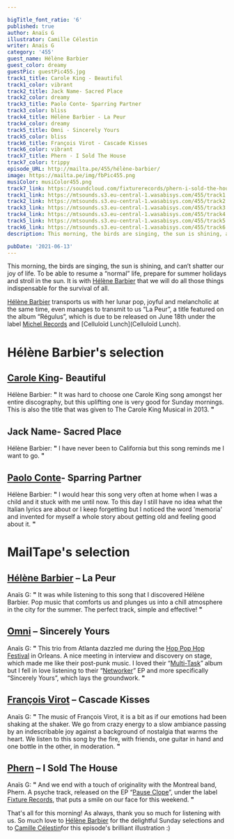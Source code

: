 ```yaml
---

bigTitle_font_ratio: '6'
published: true
author: Anaïs G
illustrator: Camille Célestin
writer: Anaïs G
category: '455'
guest_name: Hélène Barbier
guest_color: dreamy
guestPic: guestPic455.jpg
track1_title: Carole King - Beautiful
track1_color: vibrant
track2_title: Jack Name- Sacred Place
track2_color: dreamy
track3_title: Paolo Conte- Sparring Partner
track3_color: bliss
track4_title: Hélène Barbier - La Peur
track4_color: dreamy
track5_title: Omni - Sincerely Yours
track5_color: bliss
track6_title: François Virot - Cascade Kisses
track6_color: vibrant
track7_title: Phern - I Sold The House
track7_color: trippy
episode_URL: http://mailta.pe/455/hélène-barbier/
image: https://mailta.pe/img/fbPic455.png
musiColor: musiColor455.png
track7_link: https://soundcloud.com/fixturerecords/phern-i-sold-the-house
track1_link: https://mtsounds.s3.eu-central-1.wasabisys.com/455/track1.mp3
track2_link: https://mtsounds.s3.eu-central-1.wasabisys.com/455/track2.mp3
track3_link: https://mtsounds.s3.eu-central-1.wasabisys.com/455/track3.mp3
track4_link: https://mtsounds.s3.eu-central-1.wasabisys.com/455/track4.mp3
track5_link: https://mtsounds.s3.eu-central-1.wasabisys.com/455/track5.mp3
track6_link: https://mtsounds.s3.eu-central-1.wasabisys.com/455/track6.mp3
description: This morning, the birds are singing, the sun is shining, and can’t shatter our joy of life. To be able to resume a “normal” life, prepare for summer holidays and stroll in the sun. It is with Hélène Barbier that we will do all those things indispensable for the survival of all.

pubDate: '2021-06-13'
---
```


This morning, the birds are singing, the sun is shining, and can’t shatter our joy of life. To be able to resume a “normal” life, prepare for summer holidays and stroll in the sun. It is with [Hélène Barbier](https://helenebarbier.bandcamp.com/) that we will do all those things indispensable for the survival of all.

[Hélène Barbier](https://www.facebook.com/hlnbrbr/) transports us with her lunar pop, joyful and melancholic at the same time, even manages to transmit to us “La Peur”, a title featured on the album “Régulus”, which is due to be released on June 18th under the label [Michel Records](https://michelrecords.bandcamp.com/) and [Celluloïd Lunch](Celluloïd Lunch).

# Hélène Barbier's selection

## [Carole King](https://www.caroleking.com/)- Beautiful
Hélène Barbier: **"** It was hard to choose one Carole King song amongst her entire discography, but this uplifting one is very good for Sunday mornings. This is also the title that was given to The Carole King Musical in 2013. **"** 

## Jack Name- Sacred Place
Hélène Barbier: **"** I have never been to California but this song reminds me I want to go. **"** 

## [Paolo Conte](https://www.facebook.com/paoloconteofficial)- Sparring Partner
Hélène Barbier: **"** I would hear this song very often at home when I was a child and it stuck with me until now. To this day I still have no idea what the Italian lyrics are about or I keep forgetting but I noticed the word 'memoria' and invented for myself a whole story about getting old and feeling good about it. **"** 

# MailTape's selection

## [Hélène Barbier](https://helenebarbier.bandcamp.com/)  – La Peur 
Anaïs G: **"** It was while listening to this song that I discovered Hélène Barbier. Pop music that comforts us and plunges us into a chill atmosphere in the city for the summer. The perfect track, simple and effective! **"** 

## [Omni](https://omniatl.bandcamp.com/)  – Sincerely Yours
Anaïs G: **"** This trio from Atlanta dazzled me during the [Hop Pop Hop Festival](https://www.facebook.com/hoppophop/) in Orleans. A nice meeting in interview and discovery on stage, which made me like their post-punk music. I loved their “[Multi-Task](https://omniatl.bandcamp.com/album/multi-task)” album but I fell in love listening to their “[Networker](https://omniatl.bandcamp.com/album/networker)” EP and more specifically “Sincerely Yours”, which lays the groundwork. **"** 

## [François Virot](https://soundcloud.com/francoisvirot) – Cascade Kisses
Anaïs G: **"** The music of François Virot, it is a bit as if our emotions had been shaking at the shaker. We go from crazy energy to a slow ambiance passing by an indescribable joy against a background of nostalgia that warms the heart. We listen to this song by the fire, with friends, one guitar in hand and one bottle in the other, in moderation. **"** 

## [Phern](https://phern.bandcamp.com/) – I Sold The House
Anaïs G: **"** And we end with a touch of originality with the Montreal band, Phern. A psyche track, released on the EP “[Pause Clope](https://phern.bandcamp.com/album/pause-clope-2)”, under the label [Fixture Records](https://fixturerecords.bandcamp.com/), that puts a smile on our face for this weekend. **"** 

That's all for this morning! As always, thank you so much for listening with us. So much love to [Hélène Barbier](https://helenebarbier.bandcamp.com/) for the delightful Sunday selections and to [Camille Célestin](https://www.instagram.com/bravocamo/)for this episode's brilliant illustration :)

